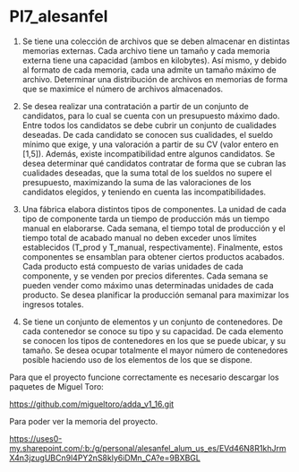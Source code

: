 # PI7_alesanfel

1. Se tiene una colección de archivos que se deben almacenar en distintas memorias
externas. Cada archivo tiene un tamaño y cada memoria externa tiene una capacidad
(ambos en kilobytes). Así mismo, y debido al formato de cada memoria, cada una
admite un tamaño máximo de archivo. Determinar una distribución de archivos en
memorias de forma que se maximice el número de archivos almacenados. 

2. Se desea realizar una contratación a partir de un conjunto de candidatos, para lo cual
se cuenta con un presupuesto máximo dado. Entre todos los candidatos se debe cubrir
un conjunto de cualidades deseadas. De cada candidato se conocen sus cualidades,
el sueldo mínimo que exige, y una valoración a partir de su CV (valor entero en
[1,5]). Además, existe incompatibilidad entre algunos candidatos. Se desea
determinar qué candidatos contratar de forma que se cubran las cualidades deseadas,
que la suma total de los sueldos no supere el presupuesto, maximizando la suma de
las valoraciones de los candidatos elegidos, y teniendo en cuenta las
incompatibilidades.

3. Una fábrica elabora distintos tipos de componentes. La unidad de cada tipo de
componente tarda un tiempo de producción más un tiempo manual en elaborarse.
Cada semana, el tiempo total de producción y el tiempo total de acabado manual no
deben exceder unos límites establecidos (T_prod y T_manual, respectivamente).
Finalmente, estos componentes se ensamblan para obtener ciertos productos
acabados. Cada producto está compuesto de varias unidades de cada componente, y
se venden por precios diferentes. Cada semana se pueden vender como máximo unas
determinadas unidades de cada producto. Se desea planificar la producción semanal
para maximizar los ingresos totales.

4. Se tiene un conjunto de elementos y un conjunto de contenedores. De cada
contenedor se conoce su tipo y su capacidad. De cada elemento se conocen los tipos
de contenedores en los que se puede ubicar, y su tamaño. Se desea ocupar totalmente
el mayor número de contenedores posible haciendo uso de los elementos de los que
se dispone.

Para que el proyecto funcione correctamente es necesario descargar los paquetes de Miguel Toro:

https://github.com/migueltoro/adda_v1_16.git

Para poder ver la memoria del proyecto.

https://uses0-my.sharepoint.com/:b:/g/personal/alesanfel_alum_us_es/EVd46N8R1khJrmX4n3jzugUBCn9l4PY2nS8kly6iDMn_CA?e=9BXBGL
